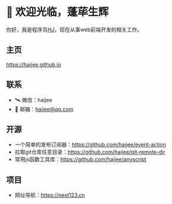 # 👋 欢迎光临，蓬荜生辉

你好，我是程序员[HJ](https://haijee.github.io)，现在从事web前端开发的相关工作。

## 主页
https://haijee.github.io

## 联系
- 🛰️ 微信：haijee 
- 📮 邮箱：haijee@qq.com

## 开源
- 一个简单的发布订阅器：https://github.com/haijee/event-action
- 拉取git仓库任意目录：https://github.com/haijee/git-remote-dir
- 常用js函数工具库：https://github.com/haijee/anyscript

## 项目
- 网址导航：https://next123.cn

